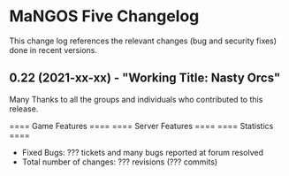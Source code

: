 ﻿MaNGOS Five Changelog
======================
This change log references the relevant changes (bug and security fixes) done
in recent versions.

0.22 (2021-xx-xx) - "Working Title: Nasty Orcs"
---------------------------------------------------------
Many Thanks to all the groups and individuals who contributed to this release.

==== Game Features ====
==== Server Features ====
==== Statistics ====
* Fixed Bugs: ??? tickets and many bugs reported at forum resolved
* Total number of changes: ??? revisions (??? commits)

